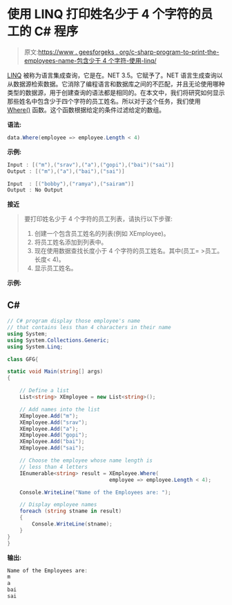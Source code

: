 # 使用 LINQ 打印姓名少于 4 个字符的员工的 C# 程序

> 原文:[https://www . geesforgeks . org/c-sharp-program-to-print-the-employees-name-包含少于 4 个字符-使用-linq/](https://www.geeksforgeeks.org/c-sharp-program-to-print-the-employees-whose-name-contains-less-than-4-characters-using-linq/)

[LINQ](https://www.geeksforgeeks.org/linq-language-integrated-query/) 被称为语言集成查询，它是在。NET 3.5。它赋予了。NET 语言生成查询以从数据源检索数据。它消除了编程语言和数据库之间的不匹配，并且无论使用哪种类型的数据源，用于创建查询的语法都是相同的。在本文中，我们将研究如何显示那些姓名中包含少于四个字符的员工姓名。所以对于这个任务，我们使用 [Where()](https://www.geeksforgeeks.org/linq-filtering-operator-where/) 函数。这个函数根据给定的条件过滤给定的数组。

**语法:**

```cs
data.Where(employee => employee.Length < 4)
```

**示例:**

```cs
Input : [("m"),("srav"),("a"),("gopi"),("bai")("sai")]
Output : [("m"),("a"),("bai"),("sai")]

Input  : [("bobby"),("ramya"),("sairam")]
Output : No Output
```

**接近**

> 要打印姓名少于 4 个字符的员工列表，请执行以下步骤:
> 
> 1.  创建一个包含员工姓名的列表(例如 XEmployee)。
> 2.  将员工姓名添加到列表中。
> 3.  现在使用数据查找长度小于 4 个字符的员工姓名。其中(员工= >员工。长度< 4)。
> 4.  显示员工姓名。

**示例:**

## C#

```cs
// C# program display those employee's name 
// that contains less than 4 characters in their name
using System;
using System.Collections.Generic;
using System.Linq;

class GFG{

static void Main(string[] args)
{

    // Define a list
    List<string> XEmployee = new List<string>();

    // Add names into the list
    XEmployee.Add("m");
    XEmployee.Add("srav");
    XEmployee.Add("a");
    XEmployee.Add("gopi");
    XEmployee.Add("bai");
    XEmployee.Add("sai");

    // Choose the employee whose name length is
    // less than 4 letters 
    IEnumerable<string> result = XEmployee.Where(
                                 employee => employee.Length < 4);

    Console.WriteLine("Name of the Employees are: ");

    // Display employee names
    foreach (string stname in result)
    {
        Console.WriteLine(stname);
    }
}
}
```

**输出:**

```cs
Name of the Employees are: 
m
a
bai
sai
```